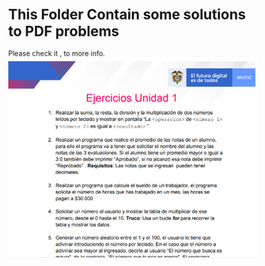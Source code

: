 # This Folder Contain some solutions to PDF problems 

Please check it , to more info.
![pdf](https://github.com/Rode1o/MinTic2022/blob/main/JAVA/Sin%20t%C3%ADtulo.png)
